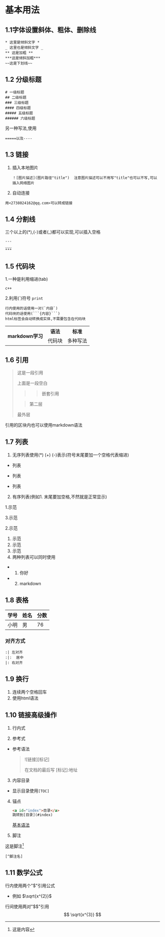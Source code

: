 <a id="base"></a>

# 基本用法

## 1.1字体设置斜体、粗体、删除线

```
* 这里是倾斜文字 *  
_ 这里也是倾斜文字 _  
** 这是加粗 **  
***这是倾斜加粗***  
~~这是下划线~~ 
```

## 1.2 分级标题

```
# 一级标题
## 二级标题
### 三级标题  
#### 四级标题
##### 五级标题
###### 六级标题
```

另一种写法,使用

```
=====以及----
```

## 1.3 链接

1. 插入本地图片
   
   ```
   ！[图片描述](图片路径"title")  注意图片描述可以不用写"title"也可以不写,可以插入网络图片
   ```

2. 自动连接 

```
用<2738024162@qq.com>可以转成链接
```

## 1.4 分割线

三个以上的(*),(-)或者(_)都可以实现,可以插入空格  

```
---
___
***
```

## 1.5 代码块

1.一种是利用缩进(tab)  

    c++

2.利用(\`)符号 `print`

```
行内使用的话使用一对(`内容`)
代码块的话使用(```{内容}```)
html标签会自动转换成实体,不需要包含在代码块
```

<table>
    <tr>
        <th rowspan="2">markdown学习</th>
        <th>语法</th>
        <th>标准</th>
    </tr>
    <tr>
        <td>代码块</td>
        <td>多种写法</td>
    </tr>
</table>

## 1.6 引用

> 这是一段引用
> 
> 上面是一段空白
> 
> > > 嵌套引用 
> 
> > 第二层 
> 
> 最外层

引用的区块内也可以使用markdown语法

## 1.7 列表

1. 无序列表使用(*) (+) (-)表示(符号末尾要加一个空格代表缩进)
- 列表
+ 列表
* 列表
2. 有序列表(例如1. 末尾要加空格,不然就是正常显示)

1.示范

3.示范

2.示范

1. 示范
2. 示范
3. 示范
4. 两种列表可以同时使用
+ 1. 你好
+ 2. markdown

## 1.8 表格

| 学号  | 姓名  | 分数  |
| --- | --- | --- |
| 小明  | 男   | 76  |

### 对齐方式

```
:| 左对齐
:|:  居中
|: 右对齐
```

## 1.9 换行

1. 连续两个空格回车
2. 使用html语法  

## 1.10 链接高级操作

1. 行内式  

2. 参考式 
- 参考语法
  
  > ![链接][标记]  
  > 
  > 在文档的最后写 
  > [标记]:地址
3. 内容目录
- 显示目录使用`[TOC]`  
4. 锚点
   
   ```html
   <a id="index">目录</a>
   跳转到[目录](#index)  
   ```
   
   [基本语法](#base)

5. 脚注  

这是脚注[^注意]

`[^脚注名]`

## 1.11 数学公式

行内使用两个"\$"引用公式 

- 例如 $\sqrt{x^{2}}$  

行间使用两对"\$\$"引用  
$$
\sqrt{x^{3}}
$$

[^注意]: 这是内容

